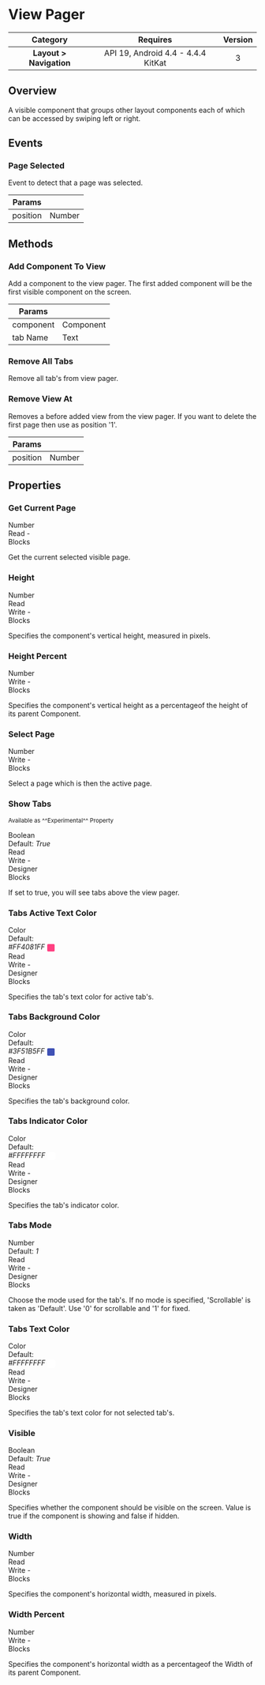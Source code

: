 # View Pager

| Category | Requires | Version |
|:--------:|:-------:|:--------:|
|**Layout > Navigation**|<span class="chip chip-any">API 19, Android 4.4 - 4.4.4 KitKat</span>|<span class="chip chip-number">3</span>|

## Overview

A visible component that groups other layout components each of which can be accessed by swiping left or right.

## Events

### Page Selected

Event to detect that a page was selected.

<div class="block" ai2-block="event" not-rendered="true" value="%7B%22componentName%22:%20%22View%20Pager%22,%20%22name%22:%20%22Page%20Selected%22,%20%22param%22:%20%5B%22position%22%5D%7D"></div>

| Params | []() |
|--------|------|
|position|<span class="chip chip-number">Number</span>|

## Methods

### Add Component To View

Add a component to the view pager. The first added component will be the first visible component on the screen.

<div class="block" ai2-block="method" not-rendered="true" value="%7B%22componentName%22:%20%22View%20Pager%22,%20%22name%22:%20%22Add%20Component%20To%20View%22,%20%22output%22:%20false,%20%22param%22:%20%5B%22component%22,%20%22tab%20Name%22%5D%7D"></div>

| Params | []() |
|--------|------|
|component|<span class="chip chip-component">Component</span>|
|tab Name|<span class="chip chip-text">Text</span>|

### Remove All Tabs

Remove all tab's from view pager.

<div class="block" ai2-block="method" not-rendered="true" value="%7B%22componentName%22:%20%22View%20Pager%22,%20%22name%22:%20%22Remove%20All%20Tabs%22,%20%22output%22:%20false,%20%22param%22:%20%5B%5D%7D"></div>

### Remove View At

Removes a before added view from the view pager. If you want to delete the first page then use as position '1'.

<div class="block" ai2-block="method" not-rendered="true" value="%7B%22componentName%22:%20%22View%20Pager%22,%20%22name%22:%20%22Remove%20View%20At%22,%20%22output%22:%20false,%20%22param%22:%20%5B%22position%22%5D%7D"></div>

| Params | []() |
|--------|------|
|position|<span class="chip chip-number">Number</span>|

## Properties

### Get Current Page

<span style="user-select: none; white-space:pre-wrap;"><span class="chip chip-number">Number</span>          <span class="chip chip-rw">Read</span> - <span class="chip chip-bd">Blocks</span>&#32;</span>

Get the current selected visible page.

<div class="block" ai2-block="property" not-rendered="true" value="%7B%22componentName%22:%20%22View%20Pager%22,%20%22name%22:%20%22Get%20Current%20Page%22,%20%22getter%22:%20true%7D"></div>

### Height

<span style="user-select: none; white-space:pre-wrap;"><span class="chip chip-number">Number</span>          <span class="chip chip-rw">Read</span> <span class="chip chip-rw">Write</span> - <span class="chip chip-bd">Blocks</span>&#32;</span>

Specifies the component's vertical height, measured in pixels.

<div class="block" ai2-block="property" not-rendered="true" value="%7B%22componentName%22:%20%22View%20Pager%22,%20%22name%22:%20%22Height%22,%20%22getter%22:%20true%7D"></div>
<div class="block" ai2-block="property" not-rendered="true" value="%7B%22componentName%22:%20%22View%20Pager%22,%20%22name%22:%20%22Height%22,%20%22getter%22:%20false%7D"></div>

### Height Percent

<span style="user-select: none; white-space:pre-wrap;"><span class="chip chip-number">Number</span>          <span class="chip chip-rw">Write</span> - <span class="chip chip-bd">Blocks</span>&#32;</span>

Specifies the component's vertical height as a percentageof the height of its parent Component.

<div class="block" ai2-block="property" not-rendered="true" value="%7B%22componentName%22:%20%22View%20Pager%22,%20%22name%22:%20%22Height%20Percent%22,%20%22getter%22:%20false%7D"></div>

### Select Page

<span style="user-select: none; white-space:pre-wrap;"><span class="chip chip-number">Number</span>          <span class="chip chip-rw">Write</span> - <span class="chip chip-bd">Blocks</span>&#32;</span>

Select a page which is then the active page.

<div class="block" ai2-block="property" not-rendered="true" value="%7B%22componentName%22:%20%22View%20Pager%22,%20%22name%22:%20%22Select%20Page%22,%20%22getter%22:%20false%7D"></div>

### Show Tabs

<small>Available as ^^Experimental^^ Property</small>

<span style="user-select: none; white-space:pre-wrap;"><span class="chip chip-boolean">Boolean</span> <span class="chip chip-boolean">Default: <i>True</i></span>          <span class="chip chip-rw">Read</span> <span class="chip chip-rw">Write</span> - <span class="chip chip-bd">Designer</span> <span class="chip chip-bd">Blocks</span>&#32;</span>

If set to true, you will see tabs above the view pager.

<div class="block" ai2-block="property" not-rendered="true" value="%7B%22componentName%22:%20%22View%20Pager%22,%20%22name%22:%20%22Show%20Tabs%22,%20%22getter%22:%20true%7D"></div>
<div class="block" ai2-block="property" not-rendered="true" value="%7B%22componentName%22:%20%22View%20Pager%22,%20%22name%22:%20%22Show%20Tabs%22,%20%22getter%22:%20false%7D"></div>

### Tabs Active Text Color

<span style="user-select: none; white-space:pre-wrap;"><span class="chip chip-color">Color</span> <span class="chip chip-color">Default: <i>#FF4081FF</i>&nbsp;<span style="width: 15px; height: 15px; margin: auto; display: inline-block; border: 1px solid white; vertical-align: middle; border-radius: 3px; background-color: #FF4081;"></span></span>          <span class="chip chip-rw">Read</span> <span class="chip chip-rw">Write</span> - <span class="chip chip-bd">Designer</span> <span class="chip chip-bd">Blocks</span>&#32;</span>

Specifies the tab's text color for active tab's.

<div class="block" ai2-block="property" not-rendered="true" value="%7B%22componentName%22:%20%22View%20Pager%22,%20%22name%22:%20%22Tabs%20Active%20Text%20Color%22,%20%22getter%22:%20true%7D"></div>
<div class="block" ai2-block="property" not-rendered="true" value="%7B%22componentName%22:%20%22View%20Pager%22,%20%22name%22:%20%22Tabs%20Active%20Text%20Color%22,%20%22getter%22:%20false%7D"></div>

### Tabs Background Color

<span style="user-select: none; white-space:pre-wrap;"><span class="chip chip-color">Color</span> <span class="chip chip-color">Default: <i>#3F51B5FF</i>&nbsp;<span style="width: 15px; height: 15px; margin: auto; display: inline-block; border: 1px solid white; vertical-align: middle; border-radius: 3px; background-color: #3F51B5;"></span></span>          <span class="chip chip-rw">Read</span> <span class="chip chip-rw">Write</span> - <span class="chip chip-bd">Designer</span> <span class="chip chip-bd">Blocks</span>&#32;</span>

Specifies the tab's background color.

<div class="block" ai2-block="property" not-rendered="true" value="%7B%22componentName%22:%20%22View%20Pager%22,%20%22name%22:%20%22Tabs%20Background%20Color%22,%20%22getter%22:%20true%7D"></div>
<div class="block" ai2-block="property" not-rendered="true" value="%7B%22componentName%22:%20%22View%20Pager%22,%20%22name%22:%20%22Tabs%20Background%20Color%22,%20%22getter%22:%20false%7D"></div>

### Tabs Indicator Color

<span style="user-select: none; white-space:pre-wrap;"><span class="chip chip-color">Color</span> <span class="chip chip-color">Default: <i>#FFFFFFFF</i>&nbsp;<span style="width: 15px; height: 15px; margin: auto; display: inline-block; border: 1px solid white; vertical-align: middle; border-radius: 3px; background-color: #FFFFFF;"></span></span>          <span class="chip chip-rw">Read</span> <span class="chip chip-rw">Write</span> - <span class="chip chip-bd">Designer</span> <span class="chip chip-bd">Blocks</span>&#32;</span>

Specifies the tab's indicator color.

<div class="block" ai2-block="property" not-rendered="true" value="%7B%22componentName%22:%20%22View%20Pager%22,%20%22name%22:%20%22Tabs%20Indicator%20Color%22,%20%22getter%22:%20true%7D"></div>
<div class="block" ai2-block="property" not-rendered="true" value="%7B%22componentName%22:%20%22View%20Pager%22,%20%22name%22:%20%22Tabs%20Indicator%20Color%22,%20%22getter%22:%20false%7D"></div>

### Tabs Mode

<span style="user-select: none; white-space:pre-wrap;"><span class="chip chip-number">Number</span> <span class="chip chip-number">Default: <i>1</i></span>          <span class="chip chip-rw">Read</span> <span class="chip chip-rw">Write</span> - <span class="chip chip-bd">Designer</span> <span class="chip chip-bd">Blocks</span>&#32;</span>

Choose the mode used for the tab's. If no mode is specified, 'Scrollable' is taken as 'Default'. Use '0' for scrollable and '1' for fixed.

<div class="block" ai2-block="property" not-rendered="true" value="%7B%22componentName%22:%20%22View%20Pager%22,%20%22name%22:%20%22Tabs%20Mode%22,%20%22getter%22:%20true%7D"></div>
<div class="block" ai2-block="property" not-rendered="true" value="%7B%22componentName%22:%20%22View%20Pager%22,%20%22name%22:%20%22Tabs%20Mode%22,%20%22getter%22:%20false%7D"></div>

### Tabs Text Color

<span style="user-select: none; white-space:pre-wrap;"><span class="chip chip-color">Color</span> <span class="chip chip-color">Default: <i>#FFFFFFFF</i>&nbsp;<span style="width: 15px; height: 15px; margin: auto; display: inline-block; border: 1px solid white; vertical-align: middle; border-radius: 3px; background-color: #FFFFFF;"></span></span>          <span class="chip chip-rw">Read</span> <span class="chip chip-rw">Write</span> - <span class="chip chip-bd">Designer</span> <span class="chip chip-bd">Blocks</span>&#32;</span>

Specifies the tab's text color for not selected tab's.

<div class="block" ai2-block="property" not-rendered="true" value="%7B%22componentName%22:%20%22View%20Pager%22,%20%22name%22:%20%22Tabs%20Text%20Color%22,%20%22getter%22:%20true%7D"></div>
<div class="block" ai2-block="property" not-rendered="true" value="%7B%22componentName%22:%20%22View%20Pager%22,%20%22name%22:%20%22Tabs%20Text%20Color%22,%20%22getter%22:%20false%7D"></div>

### Visible

<span style="user-select: none; white-space:pre-wrap;"><span class="chip chip-boolean">Boolean</span> <span class="chip chip-boolean">Default: <i>True</i></span>          <span class="chip chip-rw">Read</span> <span class="chip chip-rw">Write</span> - <span class="chip chip-bd">Designer</span> <span class="chip chip-bd">Blocks</span>&#32;</span>

Specifies whether the component should be visible on the screen. Value is true if the component is showing and false if hidden.

<div class="block" ai2-block="property" not-rendered="true" value="%7B%22componentName%22:%20%22View%20Pager%22,%20%22name%22:%20%22Visible%22,%20%22getter%22:%20true%7D"></div>
<div class="block" ai2-block="property" not-rendered="true" value="%7B%22componentName%22:%20%22View%20Pager%22,%20%22name%22:%20%22Visible%22,%20%22getter%22:%20false%7D"></div>

### Width

<span style="user-select: none; white-space:pre-wrap;"><span class="chip chip-number">Number</span>          <span class="chip chip-rw">Read</span> <span class="chip chip-rw">Write</span> - <span class="chip chip-bd">Blocks</span>&#32;</span>

Specifies the component's horizontal width, measured in pixels.

<div class="block" ai2-block="property" not-rendered="true" value="%7B%22componentName%22:%20%22View%20Pager%22,%20%22name%22:%20%22Width%22,%20%22getter%22:%20true%7D"></div>
<div class="block" ai2-block="property" not-rendered="true" value="%7B%22componentName%22:%20%22View%20Pager%22,%20%22name%22:%20%22Width%22,%20%22getter%22:%20false%7D"></div>

### Width Percent

<span style="user-select: none; white-space:pre-wrap;"><span class="chip chip-number">Number</span>          <span class="chip chip-rw">Write</span> - <span class="chip chip-bd">Blocks</span>&#32;</span>

Specifies the component's horizontal width as a percentageof the Width of its parent Component.

<div class="block" ai2-block="property" not-rendered="true" value="%7B%22componentName%22:%20%22View%20Pager%22,%20%22name%22:%20%22Width%20Percent%22,%20%22getter%22:%20false%7D"></div>
